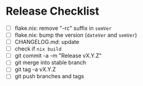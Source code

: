 # Release Checklist

- [ ] flake.nix: remove "-rc" suffix in `semVer`
- [ ] flake.nix: bump the version (`dateVer` and `semVer`)
- [ ] CHANGELOG.md: update
- [ ] check if `nix build`
- [ ] git commit -a -m "Release vX.Y.Z"
- [ ] git merge into stable branch
- [ ] git tag -a vX.Y.Z
- [ ] git push branches and tags
